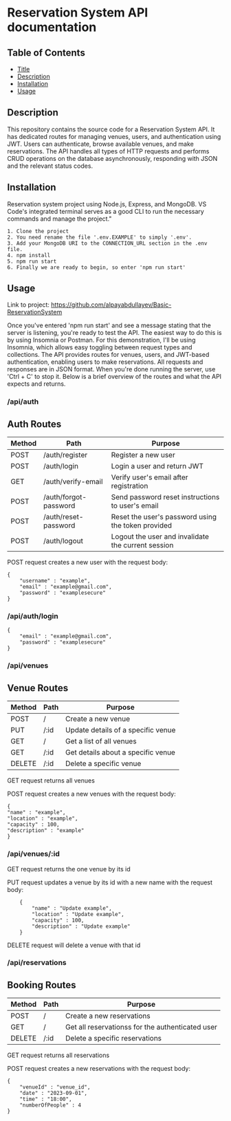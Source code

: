 # Reservation System API documentation

## Table of Contents

- [Title](#title)
- [Description](#description)
- [Installation](#installation)
- [Usage](#usage)

## Description

This repository contains the source code for a Reservation System API. It has dedicated routes for managing venues, users, and authentication using JWT. Users can authenticate, browse available venues, and make reservations. The API handles all types of HTTP requests and performs CRUD operations on the database asynchronously, responding with JSON and the relevant status codes.

## Installation

Reservation system project using Node.js, Express, and MongoDB. VS Code's integrated terminal serves as a good CLI to run the necessary commands and manage the project."

    1. Clone the project
    2. You need rename the file '.env.EXAMPLE' to simply '.env'.
    3. Add your MongoDB URI to the CONNECTION_URL section in the .env file.
    4. npm install
    5. npm run start
    6. Finally we are ready to begin, so enter 'npm run start'

## Usage

Link to project: https://github.com/alpayabdullayev/Basic-ReservationSystem

Once you've entered 'npm run start' and see a message stating that the server is listening, you're ready to test the API. The easiest way to do this is by using Insomnia or Postman. For this demonstration, I'll be using Insomnia, which allows easy toggling between request types and collections. The API provides routes for venues, users, and JWT-based authentication, enabling users to make reservations. All requests and responses are in JSON format. When you're done running the server, use 'Ctrl + C' to stop it. Below is a brief overview of the routes and what the API expects and returns.

### /api/auth

## Auth Routes

| Method | Path                  | Purpose                                            |
| ------ | --------------------- | -------------------------------------------------- |
| POST   | /auth/register        | Register a new user                                |
| POST   | /auth/login           | Login a user and return JWT                        |
| GET    | /auth/verify-email    | Verify user's email after registration             |
| POST   | /auth/forgot-password | Send password reset instructions to user's email   |
| POST   | /auth/reset-password  | Reset the user's password using the token provided |
| POST   | /auth/logout          | Logout the user and invalidate the current session |

POST request creates a new user with the request body:

    {
        "username" : "example",
        "email" : "example@gmail.com",
        "password" : "examplesecure"
    }

### /api/auth/login

    {
        "email" : "example@gmail.com",
        "password" : "examplesecure"
    }

### /api/venues

## Venue Routes

| Method | Path | Purpose                            |
| ------ | ---- | ---------------------------------- |
| POST   | /    | Create a new venue                 |
| PUT    | /:id | Update details of a specific venue |
| GET    | /    | Get a list of all venues           |
| GET    | /:id | Get details about a specific venue |
| DELETE | /:id | Delete a specific venue            |

GET request returns all venues

POST request creates a new venues with the request body:

    {
    "name" : "example",
    "location" : "example",
    "capacity" : 100,
    "description" : "example"
    }

### /api/venues/:id

GET request returns the one venue by its id

PUT request updates a venue by its id with a new name with the request body:

        {
            "name" : "Update example",
            "location" : "Update example",
            "capacity" : 100,
            "description" : "Update example"
        }

DELETE request will delete a venue with that id

### /api/reservations

## Booking Routes

| Method | Path       | Purpose                                  
| ------ | ---------- | ----------------------------------------         | 
| POST   | /          | Create a new reservations                        | 
| GET    | /          | Get all reservationss for the authenticated user |
| DELETE | /:id       | Delete a specific reservations                   |

GET request returns all reservations

POST request creates a new reservations with the request body:

    {
        "venueId" : "venue_id",
        "date" : "2023-09-01",
        "time" : "18:00",
        "numberOfPeople" : 4
    }   
